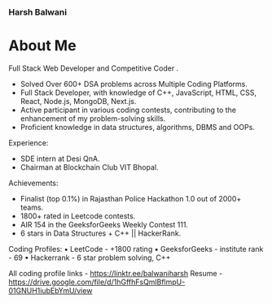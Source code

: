 ### Harsh Balwani
# About Me
Full Stack Web Developer and Competitive Coder .

- Solved Over 600+ DSA problems across Multiple Coding Platforms. 
- Full Stack Developer, with knowledge of C++, JavaScript, HTML, CSS, React, Node.js, MongoDB, Next.js.
- Active participant in various coding contests, contributing to the enhancement of my problem-solving skills.
- Proficient knowledge in data structures, algorithms, DBMS and OOPs.

Experience:
- SDE intern at Desi QnA.
- Chairman at Blockchain Club VIT Bhopal.

Achievements:
- Finalist (top 0.1%) in Rajasthan Police Hackathon 1.0 out of 2000+ teams.
- 1800+ rated in Leetcode contests.
- AIR 154 in the GeeksforGeeks Weekly Contest 111.
- 6 stars in Data Structures + C++ || HackerRank.


Coding Profiles:
▪ LeetCode - +1800 rating
▪ GeeksforGeeks - institute rank - 69
▪ Hackerrank - 6 star problem solving, C++ 

All coding profile links - https://linktr.ee/balwaniharsh
Resume - https://drive.google.com/file/d/1hGffhFsQmlBflmpU-01GNUH1iubEbYmU/view
